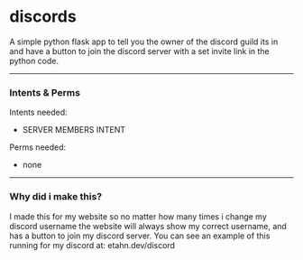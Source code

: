 # discords
A simple python flask app to tell you the owner of the discord guild its in and have a button to join the discord server with a set invite link in the python code.
<hr>


### Intents & Perms
Intents needed:
- SERVER MEMBERS INTENT

Perms needed:
- none

<hr>

### Why did i make this?
I made this for my website so no matter how many times i change my discord username the website will always show my correct username, and has a button to join my discord server. You can see an example of this running for my discord at: etahn.dev/discord  
